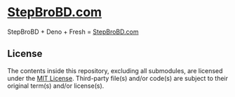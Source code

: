# [StepBroBD.com](https://stepbrobd.com)

StepBroBD + Deno + Fresh = [StepBroBD.com](https://stepbrobd.com)

## License

The contents inside this repository, excluding all submodules, are licensed
under the [MIT License](license.md). Third-party file(s) and/or code(s) are
subject to their original term(s) and/or license(s).
